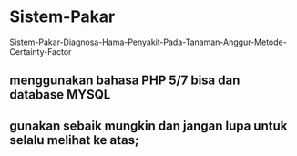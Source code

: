 # Sistem-Pakar
Sistem-Pakar-Diagnosa-Hama-Penyakit-Pada-Tanaman-Anggur-Metode-Certainty-Factor
## menggunakan bahasa PHP 5/7 bisa dan database MYSQL
## gunakan sebaik mungkin dan jangan lupa untuk selalu melihat ke atas;

